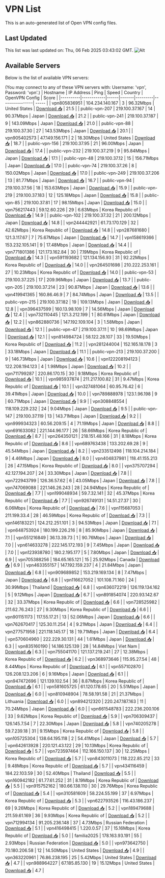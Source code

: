 # VPN List

This is an auto-generated list of Open VPN config files.

## Last Updated

This list was last updated on: Thu, 06 Feb 2025 03:43:02 GMT.
![Alt](https://repobeats.axiom.co/api/embed/186b98318ef1479477931607c1ad7d823f12451f.svg "Repobeats analytics image")

## Available Servers

Below is the list of available VPN servers:

(You may connect to any of these VPN servers with: Username: 'vpn', Password: 'vpn'.)
| Hostname | IP Address | Ping | Speed | Country | OpenVPN Config | Score |
|----------|------------|------|-------|---------|----------------| ----- |
| vpn805836951 | 104.234.140.167 | 3 | 96.32Mbps | United States | [Download 📥](./configs/server_0_US.ovpn) | 21.5 |
| public-vpn-207 | 219.100.37.167 | 14 | 90.37Mbps | Japan | [Download 📥](./configs/server_1_JP.ovpn) | 21.2 |
| public-vpn-241 | 219.100.37.187 | 9 | 143.09Mbps | Japan | [Download 📥](./configs/server_2_JP.ovpn) | 21.0 |
| public-vpn-88 | 219.100.37.30 | 27 | 143.53Mbps | Japan | [Download 📥](./configs/server_3_JP.ovpn) | 20.1 |
| vpn905402573 | 47.149.156.171 | 2 | 18.30Mbps | United States | [Download 📥](./configs/server_4_US.ovpn) | 18.7 |
| public-vpn-156 | 219.100.37.95 | 21 | 96.00Mbps | Japan | [Download 📥](./configs/server_5_JP.ovpn) | 17.4 |
| public-vpn-232 | 219.100.37.219 | 9 | 95.84Mbps | Japan | [Download 📥](./configs/server_6_JP.ovpn) | 17.1 |
| public-vpn-48 | 219.100.37.12 | 15 | 156.71Mbps | Japan | [Download 📥](./configs/server_7_JP.ovpn) | 17.0 |
| public-vpn-74 | 219.100.37.26 | 8 | 150.02Mbps | Japan | [Download 📥](./configs/server_8_JP.ovpn) | 17.0 |
| public-vpn-249 | 219.100.37.206 | 13 | 81.77Mbps | Japan | [Download 📥](./configs/server_9_JP.ovpn) | 16.7 |
| public-vpn-94 | 219.100.37.56 | 18 | 153.63Mbps | Japan | [Download 📥](./configs/server_10_JP.ovpn) | 15.9 |
| public-vpn-219 | 219.100.37.183 | 12 | 125.18Mbps | Japan | [Download 📥](./configs/server_11_JP.ovpn) | 15.8 |
| public-vpn-85 | 219.100.37.81 | 17 | 98.15Mbps | Japan | [Download 📥](./configs/server_12_JP.ovpn) | 15.0 |
| vpn756217443 | 59.12.60.226 | 29 | 6.63Mbps | Korea Republic of | [Download 📥](./configs/server_13_KR.ovpn) | 14.9 |
| public-vpn-102 | 219.100.37.32 | 21 | 200.12Mbps | Japan | [Download 📥](./configs/server_14_JP.ovpn) | 14.8 |
| vpn244442921 | 61.73.170.129 | 32 | 42.62Mbps | Korea Republic of | [Download 📥](./configs/server_15_KR.ovpn) | 14.8 |
| vpn287681680 | 121.3.117.67 | 7 | 75.67Mbps | Japan | [Download 📥](./configs/server_16_JP.ovpn) | 14.7 |
| vpn158619366 | 153.232.105.141 | 9 | 17.48Mbps | Japan | [Download 📥](./configs/server_17_JP.ovpn) | 14.4 |
| vpn771801386 | 121.173.162.84 | 30 | 7.19Mbps | Korea Republic of | [Download 📥](./configs/server_18_KR.ovpn) | 14.3 |
| vpn591193682 | 121.134.156.93 | 31 | 92.22Mbps | Korea Republic of | [Download 📥](./configs/server_19_KR.ovpn) | 14.0 |
| vpn264501698 | 210.222.253.161 | 27 | 10.23Mbps | Korea Republic of | [Download 📥](./configs/server_20_KR.ovpn) | 14.0 |
| public-vpn-53 | 219.100.37.225 | 17 | 209.96Mbps | Japan | [Download 📥](./configs/server_21_JP.ovpn) | 13.7 |
| public-vpn-205 | 219.100.37.214 | 23 | 90.87Mbps | Japan | [Download 📥](./configs/server_22_JP.ovpn) | 13.6 |
| vpn419941365 | 160.86.46.9 | 7 | 84.74Mbps | Japan | [Download 📥](./configs/server_23_JP.ovpn) | 13.5 |
| public-vpn-215 | 219.100.37.182 | 19 | 109.13Mbps | Japan | [Download 📥](./configs/server_24_JP.ovpn) | 12.8 |
| vpn396437599 | 160.13.98.109 | 7 | 14.56Mbps | Japan | [Download 📥](./configs/server_25_JP.ovpn) | 12.4 |
| vpn732110445 | 121.3.212.199 | 1 | 80.61Mbps | Japan | [Download 📥](./configs/server_26_JP.ovpn) | 12.2 |
| vpn862880736 | 147.192.109.104 | 3 | 1.58Mbps | Japan | [Download 📥](./configs/server_27_JP.ovpn) | 12.1 |
| public-vpn-47 | 219.100.37.11 | 10 | 98.69Mbps | Japan | [Download 📥](./configs/server_28_JP.ovpn) | 12.1 |
| vpn814984724 | 58.122.28.107 | 33 | 19.50Mbps | Korea Republic of | [Download 📥](./configs/server_29_KR.ovpn) | 11.2 |
| vpn281244004 | 152.165.18.178 | 3 | 33.18Mbps | Japan | [Download 📥](./configs/server_30_JP.ovpn) | 11.1 |
| public-vpn-213 | 219.100.37.200 | 9 | 146.73Mbps | Japan | [Download 📥](./configs/server_31_JP.ovpn) | 10.6 |
| vpn122208194123 | 122.208.194.123 | 4 | 1.98Mbps | Japan | [Download 📥](./configs/server_32_JP.ovpn) | 10.2 |
| vpn711799287 | 220.86.170.15 | 30 | 9.18Mbps | Korea Republic of | [Download 📥](./configs/server_33_KR.ovpn) | 10.1 |
| vpn985937874 | 211.217.100.82 | 31 | 9.47Mbps | Korea Republic of | [Download 📥](./configs/server_34_KR.ovpn) | 10.1 |
| vpn327481064 | 60.95.76.42 | 6 | 39.41Mbps | Japan | [Download 📥](./configs/server_35_JP.ovpn) | 10.0 |
| vpn789888978 | 123.1.96.198 | 9 | 60.71Mbps | Japan | [Download 📥](./configs/server_36_JP.ovpn) | 9.9 |
| vpn308848554 | 118.109.229.232 | 24 | 9.04Mbps | Japan | [Download 📥](./configs/server_37_JP.ovpn) | 9.5 |
| public-vpn-147 | 219.100.37.119 | 13 | 143.71Mbps | Japan | [Download 📥](./configs/server_38_JP.ovpn) | 9.2 |
| vpn999934323 | 60.56.209.15 | 4 | 71.19Mbps | Japan | [Download 📥](./configs/server_39_JP.ovpn) | 8.8 |
| vpn691633082 | 221.144.96.177 | 26 | 58.66Mbps | Korea Republic of | [Download 📥](./configs/server_40_KR.ovpn) | 8.7 |
| vpn264350121 | 218.151.48.166 | 31 | 8.18Mbps | Korea Republic of | [Download 📥](./configs/server_41_KR.ovpn) | 8.6 |
| vpn689763438 | 133.202.69.28 | 9 | 45.54Mbps | Japan | [Download 📥](./configs/server_42_JP.ovpn) | 8.2 |
| vpn233512498 | 118.104.214.184 | 9 | 4.46Mbps | Japan | [Download 📥](./configs/server_43_JP.ovpn) | 8.0 |
| vpn404837981 | 118.41.155.213 | 26 | 47.15Mbps | Korea Republic of | [Download 📥](./configs/server_44_KR.ovpn) | 8.0 |
| vpn375707294 | 42.127.194.207 | 24 | 33.30Mbps | Japan | [Download 📥](./configs/server_45_JP.ovpn) | 7.8 |
| vpn722943799 | 126.36.57.62 | 6 | 43.05Mbps | Japan | [Download 📥](./configs/server_46_JP.ovpn) | 7.8 |
| vpn747069088 | 221.146.26.243 | 28 | 24.94Mbps | Korea Republic of | [Download 📥](./configs/server_47_KR.ovpn) | 7.7 |
| vpn199048934 | 59.7.32.141 | 32 | 45.37Mbps | Korea Republic of | [Download 📥](./configs/server_48_KR.ovpn) | 7.7 |
| vpn926749131 | 14.51.27.37 | 30 | 6.06Mbps | Korea Republic of | [Download 📥](./configs/server_49_KR.ovpn) | 7.6 |
| vpn115687053 | 211.199.33.4 | 28 | 46.59Mbps | Korea Republic of | [Download 📥](./configs/server_50_KR.ovpn) | 7.3 |
| vpn146183221 | 124.212.251.101 | 3 | 94.53Mbps | Japan | [Download 📥](./configs/server_51_JP.ovpn) | 7.1 |
| vpn648753924 | 180.199.226.216 | 8 | 85.90Mbps | Japan | [Download 📥](./configs/server_52_JP.ovpn) | 7.1 |
| vpn551216849 | 36.13.39.73 | 1 | 90.76Mbps | Japan | [Download 📥](./configs/server_53_JP.ovpn) | 7.0 |
| vpn614633278 | 222.145.172.193 | 9 | 7.45Mbps | Japan | [Download 📥](./configs/server_54_JP.ovpn) | 7.0 |
| vpn123938780 | 180.2.195.177 | 5 | 7.80Mbps | Japan | [Download 📥](./configs/server_55_JP.ovpn) | 6.9 |
| vpn705388256 | 184.65.165.121 | 15 | 25.92Mbps | Canada | [Download 📥](./configs/server_56_CA.ovpn) | 6.9 |
| vpn463355157 | 147.192.159.237 | 4 | 21.84Mbps | Japan | [Download 📥](./configs/server_57_JP.ovpn) | 6.8 |
| vpn909689852 | 153.219.169.134 | 8 | 7.47Mbps | Japan | [Download 📥](./configs/server_58_JP.ovpn) | 6.8 |
| vpn116627052 | 101.108.71.160 | 24 | 30.99Mbps | Thailand | [Download 📥](./configs/server_59_TH.ovpn) | 6.8 |
| vpn636072219 | 126.119.134.162 | 5 | 9.12Mbps | Japan | [Download 📥](./configs/server_60_JP.ovpn) | 6.7 |
| vpn891854074 | 220.93.142.67 | 32 | 33.37Mbps | Korea Republic of | [Download 📥](./configs/server_61_KR.ovpn) | 6.6 |
| vpn728525982 | 211.62.76.243 | 27 | 9.30Mbps | Korea Republic of | [Download 📥](./configs/server_62_KR.ovpn) | 6.6 |
| vpn901151173 | 117.55.17.21 | 13 | 52.06Mbps | Japan | [Download 📥](./configs/server_63_JP.ovpn) | 6.6 |
| vpn762670417 | 125.30.11.254 | 4 | 9.21Mbps | Japan | [Download 📥](./configs/server_64_JP.ovpn) | 6.4 |
| vpn277571958 | 221.118.145.17 | 18 | 19.71Mbps | Japan | [Download 📥](./configs/server_65_JP.ovpn) | 6.4 |
| vpn570604960 | 222.229.30.131 | 44 | 1.61Mbps | Japan | [Download 📥](./configs/server_66_JP.ovpn) | 6.3 |
| vpn835160190 | 14.186.125.139 | 28 | 14.84Mbps | Viet Nam | [Download 📥](./configs/server_67_VN.ovpn) | 6.3 |
| vpn755041170 | 121.137.219.241 | 27 | 12.38Mbps | Korea Republic of | [Download 📥](./configs/server_68_KR.ovpn) | 6.2 |
| vpn368973646 | 115.95.27.54 | 48 | 8.44Mbps | Korea Republic of | [Download 📥](./configs/server_69_KR.ovpn) | 6.1 |
| vpn557102870 | 126.208.123.206 | 6 | 9.16Mbps | Japan | [Download 📥](./configs/server_70_JP.ovpn) | 6.1 |
| vpn947472696 | 121.139.102.54 | 36 | 8.87Mbps | Korea Republic of | [Download 📥](./configs/server_71_KR.ovpn) | 6.1 |
| vpn581605725 | 61.120.178.65 | 20 | 5.51Mbps | Japan | [Download 📥](./configs/server_72_JP.ovpn) | 6.0 |
| vpn810948904 | 78.58.191.58 | 21 | 21.37Mbps | Lithuania | [Download 📥](./configs/server_73_LT.ovpn) | 6.0 |
| vpn894212320 | 220.247.187.163 | 11 | 70.24Mbps | Japan | [Download 📥](./configs/server_74_JP.ovpn) | 6.0 |
| vpn661548783 | 222.236.200.106 | 33 | 9.62Mbps | Korea Republic of | [Download 📥](./configs/server_75_KR.ovpn) | 5.9 |
| vpn706309437 | 126.145.7.54 | 7 | 22.30Mbps | Japan | [Download 📥](./configs/server_76_JP.ovpn) | 5.8 |
| vpn740205278 | 59.7.239.18 | 31 | 9.15Mbps | Korea Republic of | [Download 📥](./configs/server_77_KR.ovpn) | 5.8 |
| vpn105725304 | 138.64.195.118 | 2 | 54.41Mbps | Japan | [Download 📥](./configs/server_78_JP.ovpn) | 5.7 |
| vpn642613928 | 220.121.43.122 | 29 | 10.13Mbps | Korea Republic of | [Download 📥](./configs/server_79_KR.ovpn) | 5.7 |
| vpn723597464 | 112.166.150.137 | 30 | 12.25Mbps | Korea Republic of | [Download 📥](./configs/server_80_KR.ovpn) | 5.7 |
| vpn843011073 | 118.222.85.212 | 33 | 9.48Mbps | Korea Republic of | [Download 📥](./configs/server_81_KR.ovpn) | 5.7 |
| vpn434116459 | 184.22.103.59 | 30 | 52.40Mbps | Thailand | [Download 📥](./configs/server_82_TH.ovpn) | 5.5 |
| vpn160942182 | 61.77.61.252 | 31 | 8.19Mbps | Korea Republic of | [Download 📥](./configs/server_83_KR.ovpn) | 5.5 |
| vpn915752162 | 180.66.138.110 | 30 | 29.76Mbps | Korea Republic of | [Download 📥](./configs/server_84_KR.ovpn) | 5.4 |
| vpn310581609 | 58.224.55.199 | 37 | 6.97Mbps | Korea Republic of | [Download 📥](./configs/server_85_KR.ovpn) | 5.3 |
| vpn622793526 | 116.43.186.237 | 69 | 9.26Mbps | Korea Republic of | [Download 📥](./configs/server_86_KR.ovpn) | 5.2 |
| vpn189479688 | 211.59.61.169 | 36 | 9.93Mbps | Korea Republic of | [Download 📥](./configs/server_87_KR.ovpn) | 5.2 |
| vpn712994134 | 91.205.236.148 | 37 | 4.73Mbps | Russian Federation | [Download 📥](./configs/server_88_RU.ovpn) | 5.1 |
| vpn416498415 | 1.220.0.57 | 37 | 15.16Mbps | Korea Republic of | [Download 📥](./configs/server_89_KR.ovpn) | 5.0 |
| familia2025 | 178.163.93.191 | 55 | 2.93Mbps | Russian Federation | [Download 📥](./configs/server_90_RU.ovpn) | 5.0 |
| vpn973642750 | 70.180.206.58 | 12 | 14.50Mbps | United States | [Download 📥](./configs/server_91_US.ovpn) | 4.9 |
| vpn363220961 | 76.86.238.195 | 25 | 5.42Mbps | United States | [Download 📥](./configs/server_92_US.ovpn) | 4.7 |
| vpn988964227 | 67.185.85.130 | 19 | 15.12Mbps | United States | [Download 📥](./configs/server_93_US.ovpn) | 4.7 |
